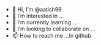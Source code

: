 - 👋 Hi, I’m @aatish99
- 👀 I’m interested in ...
- 🌱 I’m currently learning ...
- 💞️ I’m looking to collaborate on ...
- 📫 How to reach me ...In github

<!---
aatish99/aatish99 is a ✨ special ✨ repository because its `README.md` (this file) appears on your GitHub profile.
You can click the Preview link to take a look at your changes.
--->
